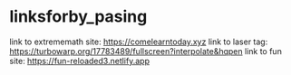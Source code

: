 # linksforby_pasing
link to extrememath site: https://comelearntoday.xyz
link to laser tag: https://turbowarp.org/17783489/fullscreen?interpolate&hqpen
link to fun site: https://fun-reloaded3.netlify.app
